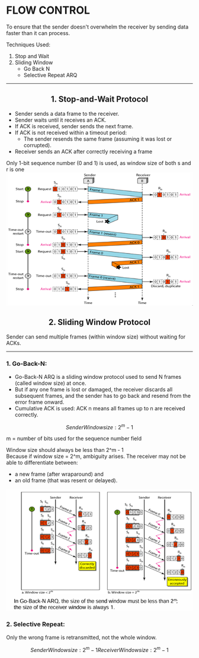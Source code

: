 # FLOW CONTROL

To ensure that the sender doesn't overwhelm the receiver by sending data faster than it can process.

Techniques Used:
1. Stop and Wait
2. Sliding Window
   - Go Back N
   - Selective Repeat ARQ

---

## <center> 1. Stop-and-Wait Protocol
- Sender sends a data frame to the receiver.
- Sender waits until it receives an ACK.
- If ACK is received, sender sends the next frame.
- If ACK is not received within a timeout period:
  - The sender resends the same frame (assuming it was lost or corrupted).
- Receiver sends an ACK after correctly receiving a frame

Only 1-bit sequence number (0 and 1) is used, as window size of both s and r is one
![alt text](image-8.png)

## <center>2. Sliding Window Protocol
Sender can send multiple frames (within window size) without waiting for ACKs.

---


### 1. **Go-Back-N:**  
- Go-Back-N ARQ is a sliding window protocol used to send N frames (called window size) at once.  
- But if any one frame is lost or damaged, the receiver discards all subsequent frames, and the sender has to go back and resend from the error frame onward.
- Cumulative ACK is used: ACK n means all frames up to n are received correctly.

```math
Sender Window size : 2^m - 1
```
m = number of bits used for the sequence number field

Window size should always be less than 2^m - 1  
Because if window size = 2^m, ambiguity arises. The receiver may not be able to differentiate between:
- a new frame (after wraparound) and
- an old frame (that was resent or delayed).

![alt text](image-10.png)



### 2. **Selective Repeat:**  
Only the wrong frame is retransmitted, not the whole window.

```math
Sender Window size : 2^m - 1 

Receiver Window size : 2^m - 1
```